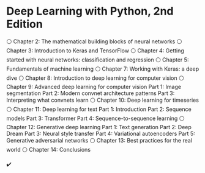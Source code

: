 # Deep Learning with Python, 2nd Edition



⚪ Chapter 2: The mathematical building blocks of neural networks
⚪ Chapter 3: Introduction to Keras and TensorFlow
⚪ Chapter 4: Getting started with neural networks: classification and regression
⚪ Chapter 5: Fundamentals of machine learning
⚪ Chapter 7: Working with Keras: a deep dive
⚪ Chapter 8: Introduction to deep learning for computer vision
⚪ Chapter 9: Advanced deep learning for computer vision
    Part 1: Image segmentation
    Part 2: Modern convnet architecture patterns
    Part 3: Interpreting what convnets learn
⚪ Chapter 10: Deep learning for timeseries
⚪ Chapter 11: Deep learning for text
    Part 1: Introduction
    Part 2: Sequence models
    Part 3: Transformer
    Part 4: Sequence-to-sequence learning
⚪ Chapter 12: Generative deep learning
    Part 1: Text generation
    Part 2: Deep Dream
    Part 3: Neural style transfer
    Part 4: Variational autoencoders
    Part 5: Generative adversarial networks
⚪ Chapter 13: Best practices for the real world
⚪ Chapter 14: Conclusions

✔️
